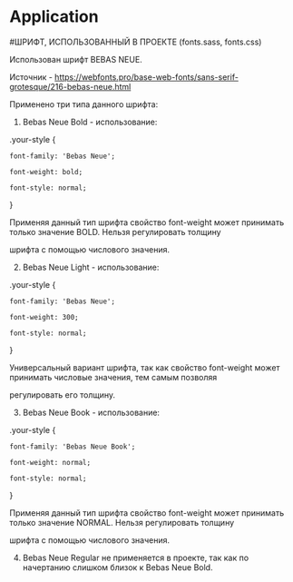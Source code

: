 # Application


#ШРИФТ, ИСПОЛЬЗОВАННЫЙ В ПРОЕКТЕ (fonts.sass, fonts.css)


Использован шрифт BEBAS NEUE.

Источник - https://webfonts.pro/base-web-fonts/sans-serif-grotesque/216-bebas-neue.html

Применено три типа данного шрифта:

1. Bebas Neue Bold - использование:

.your-style {

    font-family: 'Bebas Neue';
    
    font-weight: bold;
    
    font-style: normal;
    
}

Применяя данный тип шрифта свойство font-weight может принимать только значение BOLD. Нельзя регулировать толщину 

шрифта с помощью числового значения.


2. Bebas Neue Light - использование:

.your-style {

    font-family: 'Bebas Neue';
    
    font-weight: 300;
    
    font-style: normal;
    
}

Универсальный вариант шрифта, так как свойство font-weight может принимать числовые значения, тем самым позволяя

регулировать его толщину.


3. Bebas Neue Book - использование:

.your-style {

    font-family: 'Bebas Neue Book';
    
    font-weight: normal;
    
    font-style: normal;
    
}

Применяя данный тип шрифта свойство font-weight может принимать только значение NORMAL. Нельзя регулировать толщину 

шрифта с помощью числового значения.


4. Bebas Neue Regular не применяется в проекте, так как по начертанию слишком близок к  Bebas Neue Bold.
